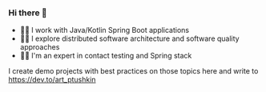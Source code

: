 ### Hi there 👋

* :technologist: I work with Java/Kotlin Spring Boot applications
* :astronaut: I explore distributed software architecture and software quality approaches
* :man_scientist: I'm an expert in contact testing and Spring stack

I create demo projects with best practices on those topics here and write to https://dev.to/art_ptushkin

<!--
**artemptushkin/artemptushkin** is a ✨ _special_ ✨ repository because its `README.md` (this file) appears on your GitHub profile.

Here are some ideas to get you started:

- 🔭 I’m currently working on ...
- 🌱 I’m currently learning ...
- 👯 I’m looking to collaborate on ...
- 🤔 I’m looking for help with ...
- 💬 Ask me about ...
- 📫 How to reach me: ...
- 😄 Pronouns: ...
- ⚡ Fun fact: ...
-->

